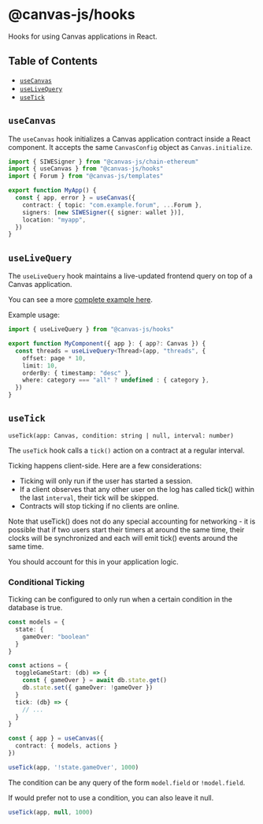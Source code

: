 # @canvas-js/hooks

Hooks for using Canvas applications in React.

## Table of Contents

- [`useCanvas`](#usecanvas)
- [`useLiveQuery`](#uselivequery)
- [`useTick`](#usetick)

## `useCanvas`

The `useCanvas` hook initializes a Canvas application contract inside a React component. It accepts the same `CanvasConfig` object as `Canvas.initialize`.

```ts
import { SIWESigner } from "@canvas-js/chain-ethereum"
import { useCanvas } from "@canvas-js/hooks"
import { Forum } from "@canvas-js/templates"

export function MyApp() {
  const { app, error } = useCanvas({
    contract: { topic: "com.example.forum", ...Forum },
    signers: [new SIWESigner({ signer: wallet })],
    location: "myapp",
  })
}
```

## `useLiveQuery`

The `useLiveQuery` hook maintains a live-updated frontend query on top of a Canvas application.

You can see a more [complete example here](/readme-core.html#subscribing-to-live-queries).

Example usage:

```ts
import { useLiveQuery } from "@canvas-js/hooks"

export function MyComponent({ app }: { app?: Canvas }) {
  const threads = useLiveQuery<Thread>(app, "threads", {
    offset: page * 10,
    limit: 10,
    orderBy: { timestamp: "desc" },
    where: category === "all" ? undefined : { category },
  })
}
```

## `useTick`

`useTick(app: Canvas, condition: string | null, interval: number)`

The `useTick` hook calls a `tick()` action on a contract at a regular interval.

Ticking happens client-side. Here are a few considerations:

* Ticking will only run if the user has started a session.
* If a client observes that any other user on the log has called tick()
  within the last `interval`, their tick will be skipped.
* Contracts will stop ticking if no clients are online.

Note that useTick() does not do any special accounting for networking -
it is possible that if two users start their timers at around the same time, their
clocks will be synchronized and each will emit tick() events around the same time.

You should account for this in your application logic.

### Conditional Ticking

Ticking can be configured to only run when a certain condition in the database is true.

```ts
const models = {
  state: {
    gameOver: "boolean"
  }
}

const actions = {
  toggleGameStart: (db) => {
    const { gameOver } = await db.state.get()
    db.state.set({ gameOver: !gameOver })
  }
  tick: (db} => {
    // ...
  }
}

const { app } = useCanvas({
  contract: { models, actions }
})

useTick(app, '!state.gameOver', 1000)
```

The condition can be any query of the form `model.field` or `!model.field`.

If would prefer not to use a condition, you can also leave it null.

```ts
useTick(app, null, 1000)
```
